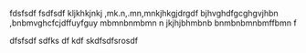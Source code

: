 fdsfsdf
fsdfsdf
kljkhkjnkj
,mk.n,.mn,mnkjhkgjdrgdf
bjhvghdfgcghgvjhbn
,bnbmvghcfcjdffuyfguy
mbmnbnmbmn n jkjhjbhmbnb bnmbnbmnbmffbmn
f

dfsfsdf sdfks df kdf skdfsdfsrosdf
